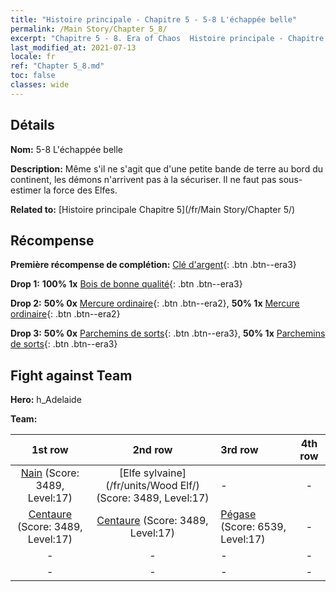 ```yaml
---
title: "Histoire principale - Chapitre 5 - 5-8 L'échappée belle"
permalink: /Main Story/Chapter 5_8/
excerpt: "Chapitre 5 - 8. Era of Chaos  Histoire principale - Chapitre 5_8. 5-8 L'échappée belle"
last_modified_at: 2021-07-13
locale: fr
ref: "Chapter 5_8.md"
toc: false
classes: wide
---
```


## Détails

 **Nom:** 5-8 L'échappée belle

 **Description:** Même s'il ne s'agit que d'une petite bande de terre au bord du continent, les démons n'arrivent pas à la sécuriser. Il ne faut pas sous-estimer la force des Elfes.

 **Related to:** [Histoire principale Chapitre 5](/fr/Main Story/Chapter 5/)

## Récompense

 **Première récompense de complétion:** [Clé d'argent](/ItemsFR/con_693/){: .btn .btn--era3}

 **Drop 1:** **100% 1x** [Bois de bonne qualité](/ItemsFR/mat_13/){: .btn .btn--era3}

 **Drop 2:** **50% 0x** [Mercure ordinaire](/ItemsFR/mat_8/){: .btn .btn--era2}, **50% 1x** [Mercure ordinaire](/ItemsFR/mat_8/){: .btn .btn--era2}

 **Drop 3:** **50% 0x** [Parchemins de sorts](/ItemsFR/con_694/){: .btn .btn--era3}, **50% 1x** [Parchemins de sorts](/ItemsFR/con_694/){: .btn .btn--era3}


## Fight against Team
 **Hero:** h_Adelaide

 **Team:**


  | 1st row | 2nd row | 3rd row | 4th row |
  |:----:|:----:|:----|:----:|
  | [Nain](/fr/units/Dwarf/) (Score: 3489, Level:17)  | [Elfe sylvaine](/fr/units/Wood Elf/) (Score: 3489, Level:17)  | - | - |
  | [Centaure](/fr/units/Centaur/) (Score: 3489, Level:17)  | [Centaure](/fr/units/Centaur/) (Score: 3489, Level:17)  | [Pégase](/fr/units/Pegasus/) (Score: 6539, Level:17)  | - |
  | - | - | - | - |
  | - | - | - | - |


